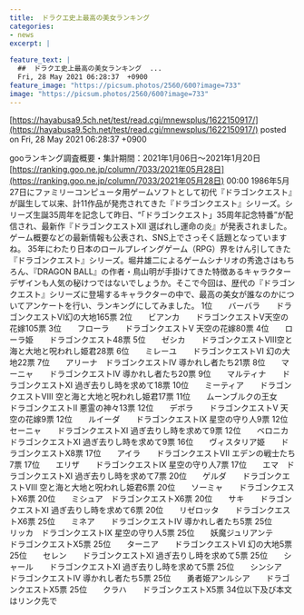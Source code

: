 ```yaml
---
title:  ドラクエ史上最高の美女ランキング  
categories:
- news
excerpt: |
  
feature_text: |
  ##  ドラクエ史上最高の美女ランキング  ...
  Fri, 28 May 2021 06:28:37  +0900
feature_image: "https://picsum.photos/2560/600?image=733"
image: "https://picsum.photos/2560/600?image=733"
---
```


[https://hayabusa9.5ch.net/test/read.cgi/mnewsplus/1622150917/](https://hayabusa9.5ch.net/test/read.cgi/mnewsplus/1622150917/)
posted on Fri, 28 May 2021 06:28:37  +0900

<!--more-->

gooランキング調査概要・集計期間：2021年1月06日〜2021年1月20日 [https://ranking.goo.ne.jp/column/7033/2021年05月28日](https://ranking.goo.ne.jp/column/7033/2021年05月28日) 00:00 1986年5月27日にファミリーコンピュータ用ゲームソフトとして初代『ドラゴンクエスト』が誕生して以来、計11作品が発売されてきた『ドラゴンクエスト』シリーズ。シリーズ生誕35周年を記念して昨日、“「ドラゴンクエスト」35周年記念特番”が配信され、最新作『ドラゴンクエストXII 選ばれし運命の炎』が発表されました。ゲーム概要などの最新情報も公表され、SNS上でさっそく話題となっていますね。 35年にわたり日本のロールプレイングゲーム（RPG）界をけん引してきた『ドラゴンクエスト』シリーズ。堀井雄二によるゲームシナリオの秀逸さはもちろん、『DRAGON BALL』の作者・鳥山明が手掛けてきた特徴あるキャラクターデザインも人気の秘けつではないでしょうか。そこで今回は、歴代の『ドラゴンクエスト』シリーズに登場するキャラクターの中で、最高の美女が誰なのかについてアンケートを行い、ランキングにしてみました。 1位　　バーバラ　　ドラゴンクエストVI幻の大地165票 2位　　ビアンカ　　ドラゴンクエストV天空の花嫁105票 3位　　フローラ　　ドラゴンクエストV 天空の花嫁80票 4位　　ローラ姫　　ドラゴンクエスト48票 5位　　ゼシカ　　ドラゴンクエストVIII空と海と大地と呪われし姫君28票 6位　　ミレーユ　　ドラゴンクエストVI 幻の大地22票 7位　　アリーナ　ドラゴンクエストIV 導かれし者たち21票 8位　　マーニャ　　ドラゴンクエストIV 導かれし者たち20票 9位　　マルティナ　　ドラゴンクエストXI 過ぎ去りし時を求めて18票 10位　　ミーティア　　ドラゴンクエストVIII 空と海と大地と呪われし姫君17票 11位　　ムーンブルクの王女　　ドラゴンクエストII 悪霊の神々13票 12位　　デボラ　　ドラゴンクエストV 天空の花嫁9票 12位　　ルイーダ　　ドラゴンクエストIX 星空の守り人9票 12位　　セーニャ　　ドラゴンクエストXI 過ぎ去りし時を求めて9票 12位　　ベロニカ　　ドラゴンクエストXI 過ぎ去りし時を求めて9票 16位　　ヴィスタリア姫　　ドラゴンクエストX8票 17位　　アイラ　　ドラゴンクエストVII エデンの戦士たち7票 17位　　エリザ　　ドラゴンクエストIX 星空の守り人7票 17位　　エマ　ドラゴンクエストXI 過ぎ去りし時を求めて7票 20位　　ゲルダ　　ドラゴンクエストVIII 空と海と大地と呪われし姫君6票 20位　　ソーミャ　　ドラゴンクエストX6票 20位　　ミシュア　ドラゴンクエストX6票 20位　　サキ　　ドラゴンクエストXI 過ぎ去りし時を求めて6票 20位　　リゼロッタ　　ドラゴンクエストX6票 25位　　ミネア　　ドラゴンクエストIV 導かれし者たち5票 25位　　リッカ　ドラゴンクエストIX 星空の守り人5票 25位　　妖魔ジュリアンテ　　ドラゴンクエストX5票 25位　　ターニア　　ドラゴンクエストVI 幻の大地5票 25位　　セレン　　ドラゴンクエストXI 過ぎ去りし時を求めて5票 25位　　シャール　　ドラゴンクエストXI 過ぎ去りし時を求めて5票 25位　　シンシア　　ドラゴンクエストIV 導かれし者たち5票 25位　　勇者姫アンルシア　　ドラゴンクエストX5票 25位　　クラハ　　ドラゴンクエストX5票 34位以下及び本文はリンク先で
